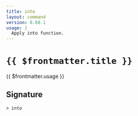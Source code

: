 ```yaml
---
title: into
layout: command
version: 0.60.1
usage: |
  Apply into function.
---
```


# `{{ $frontmatter.title }}`

<div style='white-space: pre-wrap;'>{{ $frontmatter.usage }}</div>

## Signature

`> into `
